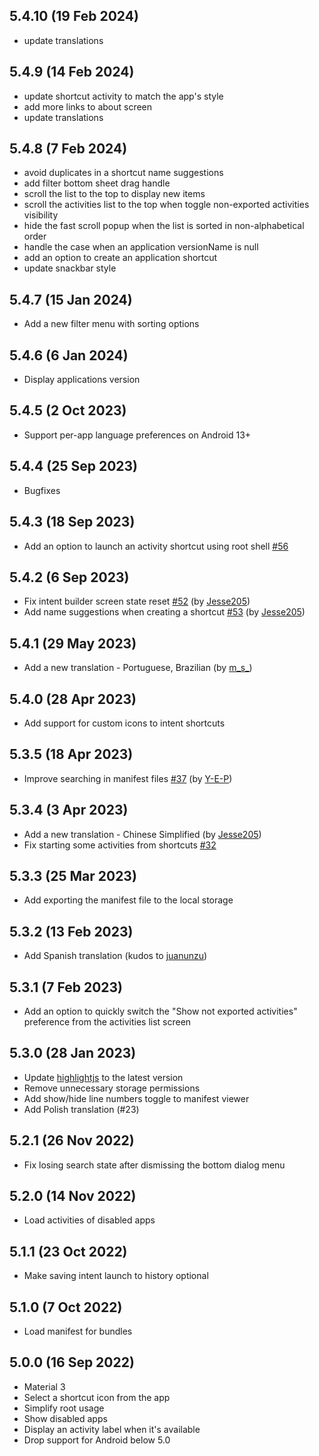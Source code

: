 ## 5.4.10 (19 Feb 2024)
- update translations

## 5.4.9 (14 Feb 2024)
- update shortcut activity to match the app's style
- add more links to about screen
- update translations

## 5.4.8 (7 Feb 2024)
- avoid duplicates in a shortcut name suggestions
- add filter bottom sheet drag handle
- scroll the list to the top to display new items
- scroll the activities list to the top when toggle non-exported activities visibility
- hide the fast scroll popup when the list is sorted in non-alphabetical order
- handle the case when an application versionName is null
- add an option to create an application shortcut
- update snackbar style

## 5.4.7 (15 Jan 2024)
- Add a new filter menu with sorting options

## 5.4.6 (6 Jan 2024)
- Display applications version

## 5.4.5 (2 Oct 2023)
- Support per-app language preferences on Android 13+

## 5.4.4 (25 Sep 2023)
- Bugfixes

## 5.4.3 (18 Sep 2023)
- Add an option to launch an activity shortcut using root shell [#56](https://github.com/sdex/ActivityManager/issues/56)

## 5.4.2 (6 Sep 2023)
- Fix intent builder screen state reset [#52](https://github.com/sdex/ActivityManager/pull/52) (by [Jesse205](https://github.com/Jesse205))
- Add name suggestions when creating a shortcut [#53](https://github.com/sdex/ActivityManager/pull/53) (by [Jesse205](https://github.com/Jesse205))

## 5.4.1 (29 May 2023)
- Add a new translation - Portuguese, Brazilian (by [m_s_](https://crowdin.com/profile/askz0))

## 5.4.0 (28 Apr 2023)
- Add support for custom icons to intent shortcuts

## 5.3.5 (18 Apr 2023)
- Improve searching in manifest files [#37](https://github.com/sdex/ActivityManager/issues/37) (by [Y-E-P](https://github.com/Y-E-P))

## 5.3.4 (3 Apr 2023)
- Add a new translation - Chinese Simplified (by [Jesse205](https://crowdin.com/profile/Jesse205))
- Fix starting some activities from shortcuts [#32](https://github.com/sdex/ActivityManager/issues/32)

## 5.3.3 (25 Mar 2023)
- Add exporting the manifest file to the local storage

## 5.3.2 (13 Feb 2023)
- Add Spanish translation (kudos to [juanunzu](https://crowdin.com/profile/juanunzu))

## 5.3.1 (7 Feb 2023)
- Add an option to quickly switch the "Show not exported activities" preference from the activities list screen

## 5.3.0 (28 Jan 2023)
- Update [highlightjs](https://highlightjs.org/) to the latest version
- Remove unnecessary storage permissions
- Add show/hide line numbers toggle to manifest viewer
- Add Polish translation (#23)

## 5.2.1 (26 Nov 2022)
- Fix losing search state after dismissing the bottom dialog menu

## 5.2.0 (14 Nov 2022)
- Load activities of disabled apps

## 5.1.1 (23 Oct 2022)
- Make saving intent launch to history optional

## 5.1.0 (7 Oct 2022)
- Load manifest for bundles

## 5.0.0 (16 Sep 2022)
- Material 3
- Select a shortcut icon from the app
- Simplify root usage
- Show disabled apps
- Display an activity label when it's available
- Drop support for Android below 5.0
